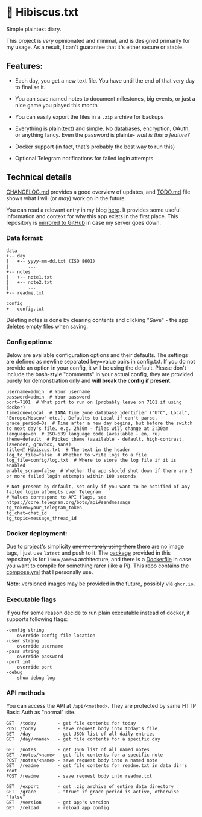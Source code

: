 # 🌺 Hibiscus.txt

Simple plaintext diary.

This project is *very* opinionated and minimal, and is designed primarily for my usage. 
As a result, I can't guarantee that it's either secure or stable.

## Features:
* Each day, you get a new text file. You have until the end of that very day to finalise it.
* You can save named notes to document milestones, big events, or just a nice game you played this month
* You can easily export the files in a `.zip` archive for backups

* Everything is plain(text) and simple. No databases, encryption, OAuth, or anything fancy. Even the password is plainte- *wait is this a feature?*
* Docker support (in fact, that's probably the best way to run this)
* Optional Telegram notifications for failed login attempts

## Technical details
[CHANGELOG.md](./CHANGELOG.md) provides a good overview of updates, and [TODO.md](./TODO.md) file shows what I will (or *may*) work on in the future.

You can read a relevant entry in my blog [here](https://a71.su/notes/hibiscus/). 
It provides some useful information and context for why this app exists in the first place.
This repository is [mirrored to GitHub](https://github.com/Andrew-71/hibiscus) in case my server goes down.

### Data format:
```
data
+-- day
|   +-- yyyy-mm-dd.txt (ISO 8601)
|       ...
+-- notes
|   +-- note1.txt
|   +-- note2.txt
|       ...
+-- readme.txt

config
+-- config.txt
```
Deleting notes is done by clearing contents and clicking "Save" - the app deletes empty files when saving.

### Config options:
Below are available configuration options and their defaults. 
The settings are defined as newline separated key=value pairs in config.txt.
If you do not provide an option in your config, it will be using the default.
Please don't include the bash-style "comments" in your actual config, 
they are provided purely for demonstration only and **will break the config if present**.
```
username=admin  # Your username
password=admin  # Your password
port=7101  # What port to run on (probably leave on 7101 if using docker)
timezone=Local  # IANA Time zone database identifier ("UTC", Local", "Europe/Moscow" etc.), Defaults to Local if can't parse.
grace_period=0s  # Time after a new day begins, but before the switch to next day's file. e.g. 2h30m - files will change at 2:30am
language=en  # ISO-639 language code (available - en, ru)
theme=default  # Picked theme (available - default, high-contrast, lavender, gruvbox, sans)
title=🌺 Hibiscus.txt  # The text in the header
log_to_file=false  # Whether to write logs to a file
log_file=config/log.txt  # Where to store the log file if it is enabled
enable_scram=false  # Whether the app should shut down if there are 3 or more failed login attempts within 100 seconds

# Not present by default, set only if you want to be notified of any failed login attempts over Telegram
# Values correspond to API flags, see https://core.telegram.org/bots/api#sendmessage
tg_token=your_telegram_token
tg_chat=chat_id
tg_topic=message_thread_id
```

### Docker deployment:
Due to project's simplicity ~~and me rarely using them~~ there are no image tags, I just use `latest` and push to it.
The [package](https://git.a71.su/Andrew71/hibiscus/packages) provided in this repository is for `linux/amd64` architecture,
and there is a [Dockerfile](./Dockerfile) in case you want to compile for something rarer (like a Pi).
This repo contains the [compose.yml](./compose.yml) that I personally use.

**Note**: versioned images may be provided in the future, possibly via `ghcr.io`.

### Executable flags
If you for some reason decide to run plain executable instead of docker, it supports following flags:
```
-config string
    override config file location
-user string
    override username
-pass string
    override password
-port int
    override port
-debug
    show debug log
```

### API methods
You can access the API at `/api/<method>`. They are protected by same HTTP Basic Auth as "normal" site.
```
GET  /today        - get file contents for today
POST /today        - save request body into today's file
GET  /day          - get JSON list of all daily entries
GET  /day/<name>   - get file contents for a specific day

GET  /notes        - get JSON list of all named notes
GET  /notes/<name> - get file contents for a specific note
POST /notes/<name> - save request body into a named note
GET  /readme       - get file contents for readme.txt in data dir's root
POST /readme       - save request body into readme.txt

GET  /export       - get .zip archive of entire data directory
GET  /grace        - "true" if grace period is active, otherwise "false"
GET  /version      - get app's version
GET  /reload       - reload app config
```